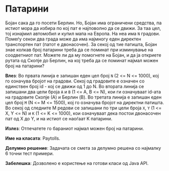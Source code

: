 # Патарини

Бојан сака да го посети Берлин. Но, Бојан има ограничени средства, па истиот мора да избира по кој пат е најповолно да
се движи. За таа цел, тој изнајмил автомобил и купил мапа на Европа. На неа има `N` градови. Помеѓу секои два града може
да има најмногу еден директен транспортен пат (патот е двонасочен). За секој од тие патишта, Бојан знае колкав број
патарини треба да се поминат при изминување на соодветниот пат. Можете ли да му помогнете на Бојан, и да ја откриете
рутата од Скопје до Берлин, на кој треба да се поминат најмал можен број на патарини?

**Влез**: Во првата линија е запишан еден цел број `N` (2 <= N <= 1000), кој го означува бројот на градови. Секој од
градовите е означен со единствен број id - кој се движи од 1 до N. Во втората линија се запишани два цели броја `A`
и `B` (1 <= A, B <= N), кои ги означуваат id-ата на градовите Скопје (А) и Берлин (B). Во третата линија е запишан еден
цел број `M` (N <= M <= 1500), кој го означува бројот на директни патишта. Во секој од следните M редови се запишани по
три цели броја `X`, `Y` (1 <= X, Y <= N) и `K` (1 <= K <= 1000), кои означуваат дека постои двонасочен пат од X до Y, и
на истиот се наоѓаат K патарини.

**Излез**: Отпечатете го бараниот најмал можен број на патарини.

**Име на класата**: Paytolls.

**Делумно решение**: Задачата се смета за делумно решена со најмалку 6 точни тест примери.

**Забелешка**: Дозволено е користење на готови класи од Java API.
